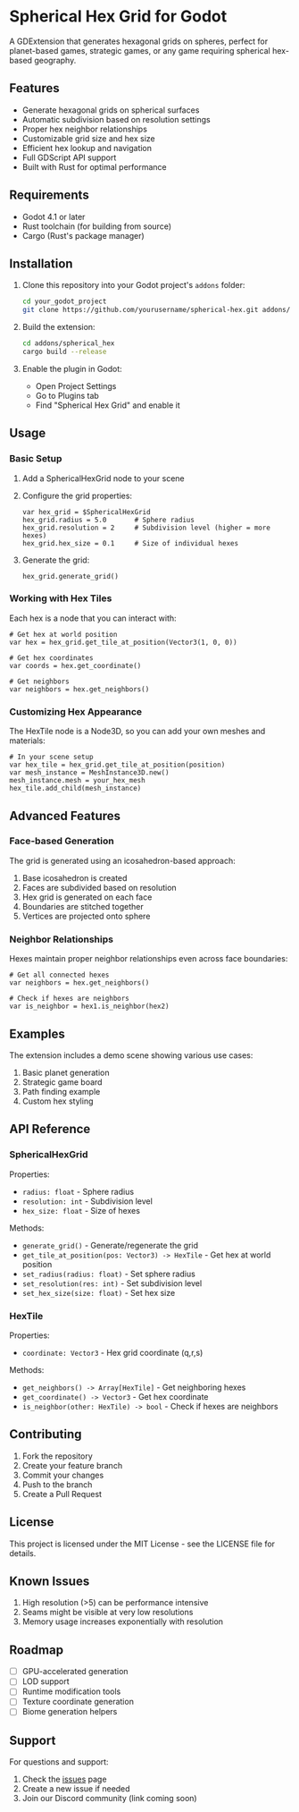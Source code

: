 # Spherical Hex Grid for Godot

A GDExtension that generates hexagonal grids on spheres, perfect for planet-based games, strategic games, or any game requiring spherical hex-based geography.

## Features

- Generate hexagonal grids on spherical surfaces
- Automatic subdivision based on resolution settings
- Proper hex neighbor relationships
- Customizable grid size and hex size
- Efficient hex lookup and navigation
- Full GDScript API support
- Built with Rust for optimal performance

## Requirements

- Godot 4.1 or later
- Rust toolchain (for building from source)
- Cargo (Rust's package manager)

## Installation

1. Clone this repository into your Godot project's `addons` folder:
   ```bash
   cd your_godot_project
   git clone https://github.com/yourusername/spherical-hex.git addons/spherical_hex
   ```

2. Build the extension:
   ```bash
   cd addons/spherical_hex
   cargo build --release
   ```

3. Enable the plugin in Godot:
   - Open Project Settings
   - Go to Plugins tab
   - Find "Spherical Hex Grid" and enable it

## Usage

### Basic Setup

1. Add a SphericalHexGrid node to your scene
2. Configure the grid properties:
   ```gdscript
   var hex_grid = $SphericalHexGrid
   hex_grid.radius = 5.0       # Sphere radius
   hex_grid.resolution = 2     # Subdivision level (higher = more hexes)
   hex_grid.hex_size = 0.1     # Size of individual hexes
   ```

3. Generate the grid:
   ```gdscript
   hex_grid.generate_grid()
   ```

### Working with Hex Tiles

Each hex is a node that you can interact with:

```gdscript
# Get hex at world position
var hex = hex_grid.get_tile_at_position(Vector3(1, 0, 0))

# Get hex coordinates
var coords = hex.get_coordinate()

# Get neighbors
var neighbors = hex.get_neighbors()
```

### Customizing Hex Appearance

The HexTile node is a Node3D, so you can add your own meshes and materials:

```gdscript
# In your scene setup
var hex_tile = hex_grid.get_tile_at_position(position)
var mesh_instance = MeshInstance3D.new()
mesh_instance.mesh = your_hex_mesh
hex_tile.add_child(mesh_instance)
```

## Advanced Features

### Face-based Generation

The grid is generated using an icosahedron-based approach:

1. Base icosahedron is created
2. Faces are subdivided based on resolution
3. Hex grid is generated on each face
4. Boundaries are stitched together
5. Vertices are projected onto sphere

### Neighbor Relationships

Hexes maintain proper neighbor relationships even across face boundaries:

```gdscript
# Get all connected hexes
var neighbors = hex.get_neighbors()

# Check if hexes are neighbors
var is_neighbor = hex1.is_neighbor(hex2)
```

## Examples

The extension includes a demo scene showing various use cases:

1. Basic planet generation
2. Strategic game board
3. Path finding example
4. Custom hex styling

## API Reference

### SphericalHexGrid

Properties:
- `radius: float` - Sphere radius
- `resolution: int` - Subdivision level
- `hex_size: float` - Size of hexes

Methods:
- `generate_grid()` - Generate/regenerate the grid
- `get_tile_at_position(pos: Vector3) -> HexTile` - Get hex at world position
- `set_radius(radius: float)` - Set sphere radius
- `set_resolution(res: int)` - Set subdivision level
- `set_hex_size(size: float)` - Set hex size

### HexTile

Properties:
- `coordinate: Vector3` - Hex grid coordinate (q,r,s)

Methods:
- `get_neighbors() -> Array[HexTile]` - Get neighboring hexes
- `get_coordinate() -> Vector3` - Get hex coordinate
- `is_neighbor(other: HexTile) -> bool` - Check if hexes are neighbors

## Contributing

1. Fork the repository
2. Create your feature branch
3. Commit your changes
4. Push to the branch
5. Create a Pull Request

## License

This project is licensed under the MIT License - see the LICENSE file for details.

## Known Issues

1. High resolution (>5) can be performance intensive
2. Seams might be visible at very low resolutions
3. Memory usage increases exponentially with resolution

## Roadmap

- [ ] GPU-accelerated generation
- [ ] LOD support
- [ ] Runtime modification tools
- [ ] Texture coordinate generation
- [ ] Biome generation helpers

## Support

For questions and support:
1. Check the [issues](https://github.com/yourusername/spherical-hex/issues) page
2. Create a new issue if needed
3. Join our Discord community (link coming soon)
